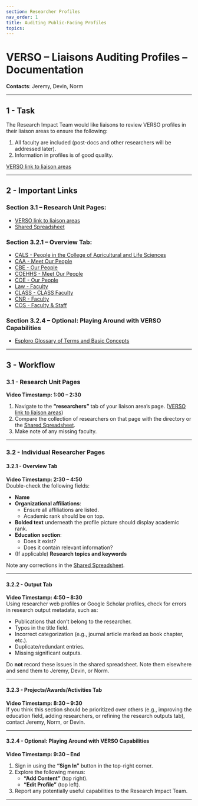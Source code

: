 ```yaml
---
section: Researcher Profiles
nav_order: 1
title: Auditing Public-Facing Profiles
topics:
---
```


# VERSO – Liaisons Auditing Profiles – Documentation  

**Contacts**: Jeremy, Devin, Norm  

---

## 1 - Task  

The Research Impact Team would like liaisons to review VERSO profiles in their liaison areas to ensure the following:  

1. All faculty are included (post-docs and other researchers will be addressed later).  
2. Information in profiles is of good quality.  

[VERSO link to liaison areas](https://verso.uidaho.edu/esploro/research-units?institution=01ALLIANCE_UID)  

---

## 2 - Important Links  

### Section 3.1 – Research Unit Pages:  

- [VERSO link to liaison areas](https://verso.uidaho.edu/esploro/research-units?institution=01ALLIANCE_UID)  
- [Shared Spreadsheet](https://vandalsuidaho.sharepoint.com/:x:/r/sites/Storage-Library/Documents/shared/Teams/Research%20Impact%20Team/Liaisons%20-%20VERSO%20Auditing/Shared%20spreadsheet%20-%20university-faculty-list-ay-22-23.xlsx?d=w18d2daf17ae34a17ab2677be52fde94e&csf=1&web=1&e=8cnlIL)  

### Section 3.2.1 – Overview Tab:  

- [CALS - People in the College of Agricultural and Life Sciences](https://www.uidaho.edu/cals/about/our-people)  
- [CAA - Meet Our People](https://www.uidaho.edu/caa/about/our-people)  
- [CBE - Our People](https://www.uidaho.edu/cbe/our-people)  
- [COEHHS - Meet Our People](https://www.uidaho.edu/ed/people)  
- [COE - Our People](https://www.uidaho.edu/engr/our-people)  
- [Law - Faculty](https://www.uidaho.edu/law/people/faculty)  
- [CLASS - CLASS Faculty](https://www.uidaho.edu/class/about/people/faculty)  
- [CNR - Faculty](https://www.uidaho.edu/cnr/faculty)  
- [COS - Faculty & Staff](https://www.uidaho.edu/sci/people/faculty-staff)  

### Section 3.2.4 – Optional: Playing Around with VERSO Capabilities  

- [Esploro Glossary of Terms and Basic Concepts](https://knowledge.exlibrisgroup.com/Esploro/Product_Documentation/Esploro_Online_Help_(English)/Esploro_Introduction/010Esploro_Overview/Esploro_Glossary_of_Terms_and_Basic_Concepts)  

---

## 3 - Workflow  

### 3.1 - Research Unit Pages  
**Video Timestamp: 1:00 – 2:30**  
1. Navigate to the **“researchers”** tab of your liaison area’s page. ([VERSO link to liaison areas](https://verso.uidaho.edu/esploro/research-units?institution=01ALLIANCE_UID))  
2. Compare the collection of researchers on that page with the directory or the [Shared Spreadsheet](https://vandalsuidaho.sharepoint.com/:x:/r/sites/Storage-Library/Documents/shared/Teams/Research%20Impact%20Team/Liaisons%20-%20VERSO%20Auditing/Shared%20spreadsheet%20-%20university-faculty-list-ay-22-23.xlsx?d=w18d2daf17ae34a17ab2677be52fde94e&csf=1&web=1&e=8cnlIL).  
3. Make note of any missing faculty.  

---

### 3.2 - Individual Researcher Pages  

#### 3.2.1 - Overview Tab  
**Video Timestamp: 2:30 – 4:50**  
Double-check the following fields:  
- **Name**  
- **Organizational affiliations**:  
  - Ensure all affiliations are listed.  
  - Academic rank should be on top.  
- **Bolded text** underneath the profile picture should display academic rank.  
- **Education section**:  
  - Does it exist?  
  - Does it contain relevant information?  
- (If applicable) **Research topics and keywords**  

Note any corrections in the [Shared Spreadsheet](https://vandalsuidaho.sharepoint.com/:x:/r/sites/Storage-Library/Documents/shared/Teams/Research%20Impact%20Team/Liaisons%20-%20VERSO%20Auditing/Shared%20spreadsheet%20-%20university-faculty-list-ay-22-23.xlsx?d=w18d2daf17ae34a17ab2677be52fde94e&csf=1&web=1&e=8cnlIL).  

---

#### 3.2.2 - Output Tab  
**Video Timestamp: 4:50 – 8:30**  
Using researcher web profiles or Google Scholar profiles, check for errors in research output metadata, such as:  
- Publications that don’t belong to the researcher.  
- Typos in the title field.  
- Incorrect categorization (e.g., journal article marked as book chapter, etc.).  
- Duplicate/redundant entries.  
- Missing significant outputs.  

Do **not** record these issues in the shared spreadsheet. Note them elsewhere and send them to Jeremy, Devin, or Norm.  

---

#### 3.2.3 - Projects/Awards/Activities Tab  
**Video Timestamp: 8:30 – 9:30**  
If you think this section should be prioritized over others (e.g., improving the education field, adding researchers, or refining the research outputs tab), contact Jeremy, Norm, or Devin.  

---

#### 3.2.4 - Optional: Playing Around with VERSO Capabilities  
**Video Timestamp: 9:30 – End**  
1. Sign in using the **“Sign In”** button in the top-right corner.  
2. Explore the following menus:  
   - **“Add Content”** (top right).  
   - **“Edit Profile”** (top left).  
3. Report any potentially useful capabilities to the Research Impact Team.  

---
